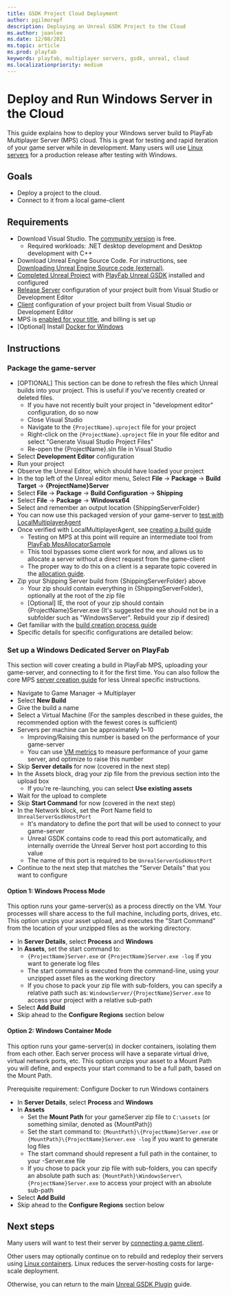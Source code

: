 ```yaml
---
title: GSDK Project Cloud Deployment
author: pgilmorepf
description: Deploying an Unreal GSDK Project to the Cloud
ms.author: joanlee
ms.date: 12/08/2021
ms.topic: article
ms.prod: playfab
keywords: playfab, multiplayer servers, gsdk, unreal, cloud
ms.localizationpriority: medium
---
```


# Deploy and Run Windows Server in the Cloud

This guide explains how to deploy your Windows server build to PlayFab Multiplayer Server (MPS) cloud. This is great for testing and rapid iteration of your game server while in development. Many users will use [Linux servers](setting-up-a-linux-dedicated-server-on-playfab.md) for a production release after testing with Windows.

## Goals

* Deploy a project to the cloud.
* Connect to it from a local game-client

## Requirements

* Download Visual Studio. The [community version](https://visualstudio.microsoft.com/vs/community/) is free.
    * Required workloads: .NET desktop development and Desktop development with C++
* Download Unreal Engine Source Code. For instructions, see [Downloading Unreal Engine Source code (external)](https://docs.unrealengine.com/ProgrammingAndScripting/ProgrammingWithCPP/DownloadingSourceCode/).
* [Completed Unreal Project](third-person-mp-example-project-setup.md) with [PlayFab Unreal GSDK](third-person-mp-example-gsdk-project-setup.md) installed and configured
* [Release Server](building-the-third-person-mp-example-project.md) configuration of your project built from Visual Studio or Development Editor
* [Client](building-the-third-person-mp-example-project.md) configuration of your project built from Visual Studio or Development Editor
* MPS is [enabled for your title](../../enable-playfab-multiplayer-servers.md), and billing is set up
* [Optional] Install [Docker for Windows](https://docs.docker.com/desktop/windows/install/)

## Instructions

### Package the game-server

* [OPTIONAL] This section can be done to refresh the files which Unreal builds into your project. This is useful if you've recently created or deleted files.
    * If you have not recently built your project in "development editor" configuration, do so now
    * Close Visual Studio
    * Navigate to the ```{ProjectName}.uproject``` file for your project
    * Right-click on the ```{ProjectName}.uproject``` file in your file editor and select "Generate Visual Studio Project Files"    
    * Re-open the {ProjectName}.sln file in Visual Studio
* Select __Development Editor__ configuration
* Run your project
* Observe the Unreal Editor, which should have loaded your project
* In the top left of the Unreal editor menu, Select __File__ -> __Package__ -> __Build Target__ -> __{ProjectName}Server__
* Select __File__ -> __Package__ -> __Build Configuration__ -> __Shipping__
* Select __File__ -> __Package__ -> __Windowsx64__
* Select and remember an output location {ShippingServerFolder}
* You can now use this packaged version of your game-server to [test with LocalMultiplayerAgent](../../locally-debugging-game-servers-and-integration-with-playfab.md)
* Once verified with LocalMultiplayerAgent, see [creating a build guide](../../deploying-playfab-multiplayer-server-builds.md)
    * Testing on MPS at this point will require an intermediate tool from [PlayFab MpsAllocatorSample](https://github.com/PlayFab/MpsSamples/tree/main/MpsAllocatorSample)
    * This tool bypasses some client work for now, and allows us to allocate a server without a direct request from the game-client
    * The proper way to do this on a client is a separate topic covered in the [allocation guide](../../allocating-game-servers-and-configuring-vs-debugging-tools.md).
* Zip your Shipping Server build from {ShippingServerFolder} above
    * Your zip should contain everything in {ShippingServerFolder}, optionally at the root of the zip file
    * [Optional] IE, the root of your zip should contain {ProjectName}Server.exe (It's suggested the exe should not be in a subfolder such as "WindowsServer". Rebuild your zip if desired)
* Get familiar with the [build creation process guide](../../deploying-playfab-multiplayer-server-builds.md)
* Specific details for specific configurations are detailed below:

### Set up a Windows Dedicated Server on PlayFab

This section will cover creating a build in PlayFab MPS, uploading your game-server, and connecting to it for the first time. You can also follow the core MPS [server creation guide](../../create-your-first-server.md) for less Unreal specific instructions.

* Navigate to Game Manager -> Multiplayer
* Select __New Build__
* Give the build a name
* Select a Virtual Machine (For the samples described in these guides, the recommended option with the fewest cores is sufficient)
* Servers per machine can be approximately 1~10
    * Improving/Raising this number is based on the performance of your game-server
    * You can use [VM metrics](../../vm-metrics.md) to measure performance of your game server, and optimize to raise this number
* Skip __Server details__ for now (covered in the next step)
* In the Assets block, drag your zip file from the previous section into the upload box
    * If you're re-launching, you can select __Use existing assets__
* Wait for the upload to complete
* Skip __Start Command__ for now (covered in the next step)
* In the Network block, set the Port Name field to ```UnrealServerGsdkHostPort```
    * It's mandatory to define the port that will be used to connect to your game-server
    * Unreal GSDK contains code to read this port automatically, and internally override the Unreal Server host port according to this value
    * The name of this port is required to be ```UnrealServerGsdkHostPort```
* Continue to the next step that matches the "Server Details" that you want to configure

#### Option 1: Windows Process Mode

This option runs your game-server(s) as a process directly on the VM. Your processes will share access to the full machine, including ports, drives, etc. This option unzips your asset upload, and executes the "Start Command" from the location of your unzipped files as the working directory.

* In __Server Details__, select __Process__ and __Windows__
* In __Assets__, set the start command to:
    * ```{ProjectName}Server.exe``` or ```{ProjectName}Server.exe -log``` if you want to generate log files
    * The start command is executed from the command-line, using your unzipped asset files as the working directory
    * If you chose to pack your zip file with sub-folders, you can specify a relative path such as: ```WindowsServer/{ProjectName}Server.exe``` to access your project with a relative sub-path
* Select __Add Build__
* Skip ahead to the __Configure Regions__ section below

#### Option 2: Windows Container Mode

This option runs your game-server(s) in docker containers, isolating them from each other. Each server process will have a separate virtual drive, virtual network ports, etc. This option unzips your asset to a Mount Path you will define, and expects your start command to be a full path, based on the Mount Path.

Prerequisite requirement: Configure Docker to run Windows containers

* In __Server Details__, select __Process__ and __Windows__
* In __Assets__
    * Set the __Mount Path__ for your gameServer zip file to ```C:\assets``` (or something similar, denoted as {MountPath})
    * Set the start command to: ```{MountPath}\{ProjectName}Server.exe``` or ```{MountPath}\{ProjectName}Server.exe -log``` if you want to generate log files
    * The start command should represent a full path in the container, to your -Server.exe file
    * If you chose to pack your zip file with sub-folders, you can specify an absolute path such as: ```{MountPath}\WindowsServer\{ProjectName}Server.exe``` to access your project with an absolute sub-path
* Select __Add Build__
* Skip ahead to the __Configure Regions__ section below

## Next steps

Many users will want to test their server by [connecting a game client](connect-to-mps-hosted-build.md).

Other users may optionally continue on to rebuild and redeploy their servers using [Linux containers](setting-up-a-linux-dedicated-server-on-playfab.md). Linux reduces the server-hosting costs for large-scale deployment.

Otherwise, you can return to the main [Unreal GSDK Plugin](index.md) guide.
